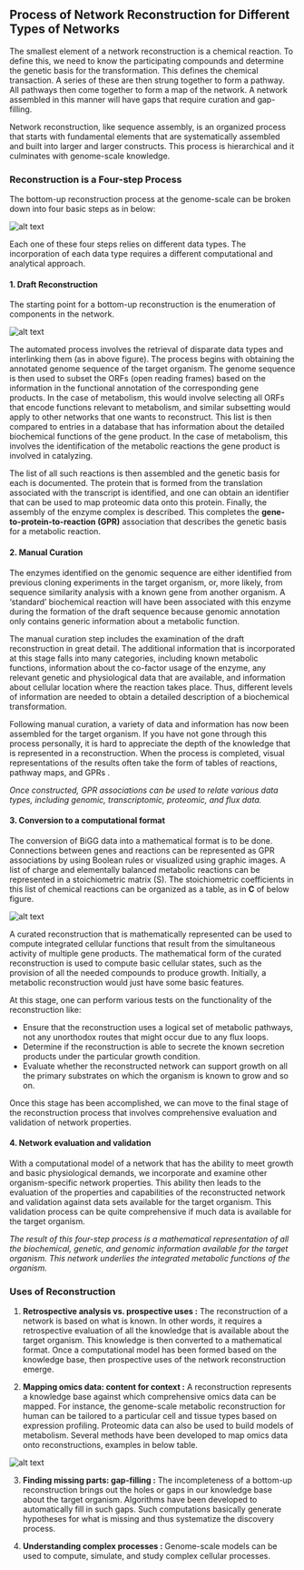 ## Process of Network Reconstruction for Different Types of Networks

The smallest element of a network reconstruction is a chemical reaction. To define this, we need to know the participating compounds and determine the genetic basis for the transformation. This defines the chemical transaction. A series of these are then strung together to form a pathway. All pathways then come together to form a map of the network. A network assembled in this manner will have gaps that require curation and gap-filling.

Network reconstruction, like sequence assembly, is an organized process that starts with fundamental elements that are systematically assembled and built into larger and larger constructs. This process is hierarchical and it culminates with genome-scale knowledge.

### Reconstruction is a Four-step Process

The bottom-up reconstruction process at the genome-scale can be broken down into four basic steps as in below:

![alt text](pics/2.1.png)

Each one of these four steps relies on different data types. The incorporation of each data type requires a different computational and analytical approach.

#### 1. Draft Reconstruction

The starting point for a bottom-up reconstruction is the enumeration of components in the network.

![alt text](pics/2.2.png)

The automated process involves the retrieval of disparate data types and interlinking them (as in above figure). The process begins with obtaining the annotated genome sequence of the target organism. The genome sequence is then used to subset the ORFs (open reading frames) based on the information in the functional annotation of the corresponding gene products. In the case of metabolism, this would involve selecting all ORFs that encode functions relevant to metabolism, and similar subsetting would apply to other networks that one wants to reconstruct. This list is then compared to entries in a database that has information about the detailed biochemical functions of the gene product. In the case of metabolism, this involves the identification of the metabolic reactions the gene product is involved in catalyzing.

The list of all such reactions is then assembled and the genetic basis for each is documented. The protein that is formed from the translation associated with the transcript is identified, and one can obtain an identifier that can be used to map proteomic data onto this protein. Finally, the assembly of the enzyme complex is described. This completes the **gene-to-protein-to-reaction (GPR)** association that describes the genetic basis for a metabolic reaction.

#### 2. Manual Curation

The enzymes identified on the genomic sequence are either identified from previous cloning experiments in the target organism, or, more likely, from sequence similarity analysis with a known gene from another organism. A ‘standard’ biochemical reaction will have been associated with this enzyme during the formation of the draft sequence because genomic annotation only contains generic information about a metabolic function.

The manual curation step includes the examination of the draft reconstruction in great detail. The additional information that is incorporated at this stage falls into many categories, including known metabolic functions, information about the co-factor usage of the enzyme, any relevant genetic and physiological data that are available, and information about cellular location where the reaction takes place. Thus, different levels of information are needed to obtain a detailed description of a biochemical transformation.

Following manual curation, a variety of data and information has now been assembled for the target organism. If you have not gone through this process personally, it is hard to appreciate the depth of the knowledge that is represented in a reconstruction. When the process is completed, visual representations of the results often take the form of tables of reactions, pathway maps, and GPRs .

*Once constructed, GPR associations can be used to relate various data types, including genomic, transcriptomic, proteomic, and flux data.*

#### 3. Conversion to a computational format

The conversion of BiGG data into a mathematical format is to be done. Connections between genes and reactions can be represented as GPR associations by using Boolean rules or visualized using graphic images. A list of charge and elementally balanced metabolic reactions can be represented in a stoichiometric matrix (S). The stoichiometric coefficients in this list of chemical reactions can be organized as a table, as in **C** of below figure.

![alt text](pics/2.3.png)

A curated reconstruction that is mathematically represented can be used to compute integrated cellular functions that result from the simultaneous activity of multiple gene products. The mathematical form of the curated reconstruction is used to compute basic cellular states, such as the provision of all the needed compounds to produce growth. Initially, a metabolic reconstruction would just have some basic features.

 At this stage, one can perform various tests on the functionality of the reconstruction like:
 - Ensure that the reconstruction uses a logical set of metabolic pathways, not any unorthodox routes that might occur due to any flux loops.
 - Determine if the reconstruction is able to secrete the known secretion products under the particular growth condition.
 - Evaluate whether the reconstructed network can support growth on all the primary substrates on which the organism is known to grow and so on.

 Once this stage has been accomplished, we can move to the final stage of the reconstruction process that involves comprehensive evaluation and validation of network properties.

#### 4. Network evaluation and validation

With a computational model of a network that has the ability to meet growth and basic physiological demands, we incorporate and examine other organism-specific network properties. This ability then leads to the evaluation of the properties and capabilities of the reconstructed network and validation against data sets available for the target organism. This validation process can be quite comprehensive if much data is available for the target organism.

*The result of this four-step process is a mathematical representation of all the biochemical, genetic, and genomic information available for the target organism. This network underlies the integrated metabolic functions of the organism.*

### Uses of Reconstruction

1. **Retrospective analysis vs. prospective uses :** The reconstruction of a network is based on what is known. In other words, it requires a retrospective evaluation of all the knowledge that is available about the target organism. This knowledge is then converted to a mathematical format. Once a computational model has been formed based on the knowledge base, then prospective uses of the network reconstruction emerge.


2. **Mapping omics data: content for context :** A reconstruction represents a knowledge base against which comprehensive omics data can be mapped. For instance, the genome-scale metabolic reconstruction for human can be tailored to a particular cell and tissue types based on expression profiling. Proteomic data can also be used to build models of metabolism. Several methods have been developed to map omics data onto reconstructions, examples in below table.

![alt text](pics/2.4.png)

3. **Finding missing parts: gap-filling :** The incompleteness of a bottom-up reconstruction brings out the holes or gaps in our knowledge base about the target organism. Algorithms have been developed to automatically fill in such gaps. Such computations basically generate hypotheses for what is missing and thus systematize the discovery process.

4. **Understanding complex processes :** Genome-scale models can be used to compute, simulate, and study complex cellular processes.
